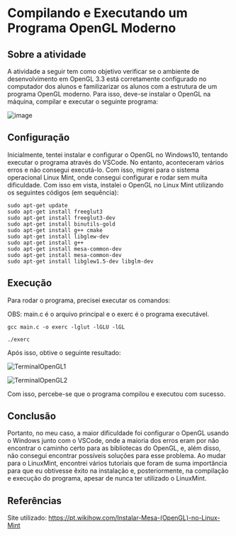 # Compilando e Executando um Programa OpenGL Moderno

## Sobre a atividade
A atividade a seguir tem como objetivo verificar se o ambiente de desenvolvimento em OpenGL 3.3 está corretamente configurado no computador dos alunos e familizarizar os alunos com a estrutura de um programa OpenGL moderno. Para isso, deve-se instalar o OpenGL na máquina, compilar e executar o seguinte programa:

![image](https://user-images.githubusercontent.com/72406702/95122270-9e3ece80-0726-11eb-9619-2af969afdb42.png)

## Configuração
Inicialmente, tentei instalar e configurar o OpenGL no Windows10, tentando executar o programa através do VSCode. No entanto, aconteceram vários erros e não consegui executá-lo. Com isso, migrei para o sistema operacional Linux Mint, onde consegui configurar e rodar sem muita dificuldade.
Com isso em vista, instalei o OpenGL no Linux Mint utilizando os seguintes códigos (em sequência):

~~~ 
sudo apt-get update
sudo apt-get install freeglut3
sudo apt-get install freeglut3-dev
sudo apt-get install binutils-gold
sudo apt-get install g++ cmake
sudo apt-get install libglew-dev
sudo apt-get install g++
sudo apt-get install mesa-common-dev
sudo apt-get install mesa-common-dev
sudo apt-get install libglew1.5-dev libglm-dev
~~~

## Execução
Para rodar o programa, precisei executar os comandos:

OBS: main.c é o arquivo principal e o exerc é o programa executável.
~~~
gcc main.c -o exerc -lglut -lGLU -lGL
~~~
~~~
./exerc
~~~

Após isso, obtive o seguinte resultado:

![TerminalOpenGL1](https://user-images.githubusercontent.com/72406702/95121387-5bc8c200-0725-11eb-91bd-40d4b2df268d.png)

![TerminalOpenGL2](https://user-images.githubusercontent.com/72406702/95121540-8dda2400-0725-11eb-81c8-785b9601a9d9.png)

Com isso, percebe-se que o programa compilou e executou com sucesso. 

## Conclusão
Portanto, no meu caso, a maior dificuldade foi configurar o OpenGL usando o Windows junto com o VSCode, onde a maioria dos erros eram por não encontrar o caminho certo para as bibliotecas do OpenGL, e, além disso, não consegui encontrar possíveis soluções para esse problema. Ao mudar para o LinuxMint, encontrei vários tutoriais que foram de suma importância para que eu obtivesse êxito na instalação e, posteriormente, na compilação e execução do programa, apesar de nunca ter utilizado o LinuxMint.
  
## Referências
Site utilizado: <https://pt.wikihow.com/Instalar-Mesa-(OpenGL)-no-Linux-Mint>
